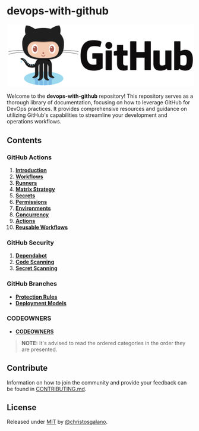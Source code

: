 # devops-with-github

![github](github.png)

Welcome to the **devops-with-github** repository! This repository serves as a thorough library of documentation, focusing on how to leverage GitHub for DevOps practices. It provides comprehensive resources and guidance on utilizing GitHub's capabilities to streamline your development and operations workflows.

## Contents

### GitHub Actions

1. [**Introduction**](actions/introduction.md)
2. [**Workflows**](actions/workflows.md)
3. [**Runners**](actions/runners.md)
4. [**Matrix Strategy**](actions/matrix_strategy.md)
5. [**Secrets**](actions/secrets.md)
6. [**Permissions**](actions/permissions.md)
7. [**Environments**](actions/environments.md)
8. [**Concurrency**](actions/concurrency.md)
9. [**Actions**](actions/actions.md)
10. [**Reusable Workflows**](actions/reusable_workflows.md)

### GitHub Security

1. [**Dependabot**](security/dependabot.md.md)
2. [**Code Scanning**](security/code_scanning.md)
3. [**Secret Scanning**](security/secret_scanning.md)

### GitHub Branches

- [**Protection Rules**](branches/protection_rules.md)
- [**Deployment Models**](branches/deployment_models.md)

### CODEOWNERS

- [**CODEOWNERS**](codeowners/codeowners.md)

> **NOTE:** It's advised to read the ordered categories in the order they are presented.

## Contribute

Information on how to join the community and provide your feedback can be found in [CONTRIBUTING.md](/CONTRIBUTING.md).

## License

Released under [MIT](/LICENSE) by [@christosgalano](https://github.com/christosgalano).
